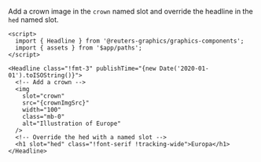 Add a crown image in the `crown` named slot and override the headline in the `hed` named slot.

```svelte
<script>
  import { Headline } from '@reuters-graphics/graphics-components';
  import { assets } from '$app/paths';
</script>

<Headline class="!fmt-3" publishTime="{new Date('2020-01-01').toISOString()}">
  <!-- Add a crown -->
  <img
    slot="crown"
    src="{crownImgSrc}"
    width="100"
    class="mb-0"
    alt="Illustration of Europe"
  />
  <!-- Override the hed with a named slot -->
  <h1 slot="hed" class="!font-serif !tracking-wide">Europa</h1>
</Headline>
```
